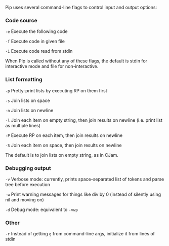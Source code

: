 Pip uses several command-line flags to control input and output options:

### Code source

`-e` Execute the following code

`-f` Execute code in given file

`-i` Execute code read from stdin

When Pip is called without any of these flags, the default is stdin for interactive mode and file for non-interactive.

### List formatting

`-p` Pretty-print lists by executing RP on them first

`-s` Join lists on space

`-n` Join lists on newline

`-l` Join each item on empty string, then join results on newline (i.e. print list as multiple lines)

`-P` Execute RP on each item, then join results on newline

`-S` Join each item on space, then join results on newline

The default is to join lists on empty string, as in CJam.

### Debugging output

`-v` Verbose mode: currently, prints space-separated list of tokens and parse tree before execution

`-w` Print warning messages for things like div by 0 (instead of silently using nil and moving on)

`-d` Debug mode: equivalent to `-vwp`

### Other

`-r` Instead of getting `g` from command-line args, initialize it from lines of stdin
